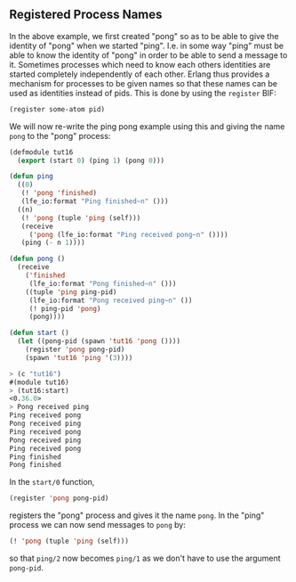 ## Registered Process Names

In the above example, we first created "pong" so as to be able to give the identity of "pong" when we started "ping". I.e. in some way "ping" must be able to know the identity of "pong" in order to be able to send a message to it. Sometimes processes which need to know each others identities are started completely independently of each other. Erlang thus provides a mechanism for processes to be given names so that these names can be used as identities instead of pids. This is done by using the ``register`` BIF:

```lisp
(register some-atom pid)
```

We will now re-write the ping pong example using this and giving the name ``pong`` to the "pong" process:

```lisp
(defmodule tut16
  (export (start 0) (ping 1) (pong 0)))

(defun ping
  ((0)
   (! 'pong 'finished)
   (lfe_io:format "Ping finished~n" ()))
  ((n)
   (! 'pong (tuple 'ping (self)))
   (receive
     ('pong (lfe_io:format "Ping received pong~n" ())))
   (ping (- n 1))))

(defun pong ()
  (receive
    ('finished 
     (lfe_io:format "Pong finished~n" ()))
    ((tuple 'ping ping-pid)
     (lfe_io:format "Pong received ping~n" ())
     (! ping-pid 'pong)
     (pong))))

(defun start ()
  (let ((pong-pid (spawn 'tut16 'pong ())))
    (register 'pong pong-pid)
    (spawn 'tut16 'ping '(3))))
```

```lisp
> (c "tut16")
#(module tut16)
> (tut16:start)
<0.36.0>
> Pong received ping
Ping received pong
Pong received ping
Ping received pong
Pong received ping
Ping received pong
Ping finished
Pong finished
```

In the ``start/0`` function,

```lisp
(register 'pong pong-pid)
```

registers the "pong" process and gives it the name ``pong``. In the "ping" process we can now send messages to ``pong`` by:

```lisp
(! 'pong (tuple 'ping (self)))
```

so that ``ping/2`` now becomes ``ping/1`` as we don't have to use the argument ``pong-pid``.
